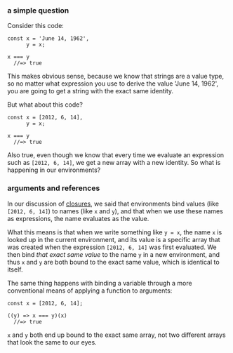 ### a simple question

Consider this code:

    const x = 'June 14, 1962',
          y = x;
        
    x === y
      //=> true

This makes obvious sense, because we know that strings are a value type, so no matter what expression you use to derive the value 'June 14, 1962', you are going to get a string with the exact same identity.

But what about this code?

    const x = [2012, 6, 14],
          y = x;
        
    x === y
      //=> true

Also true, even though we know that every time we evaluate an expression such as `[2012, 6, 14]`, we get a new array with a new identity. So what is happening in our environments?

### arguments and references

In our discussion of [closures](#closures), we said that environments bind values (like `[2012, 6, 14]`) to names (like `x` and `y`), and that when we use these names as expressions, the name evaluates as the value.

What this means is that when we write something like `y = x`, the name `x` is looked up in the current environment, and its value is a specific array that was created when the expression `[2012, 6, 14]` was first evaluated. We then bind *that exact same value* to the name `y` in a new environment, and thus `x` and `y` are both bound to the exact same value, which is identical to itself.

The same thing happens with binding a variable through a more conventional means of applying a function to arguments:

    const x = [2012, 6, 14];
    
    ((y) => x === y)(x)
      //=> true

`x` and `y` both end up bound to the exact same array, not two different arrays that look the same to our eyes.